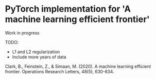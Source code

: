 # PyTorch implementation for 'A machine learning efficient frontier' 

Work in progress

TODO:
- L1 and L2 regularization
- Include more years of data


Clark, B., Feinstein, Z., & Simaan, M. (2020). A machine learning efficient frontier. Operations Research Letters, 48(5), 630-634.
